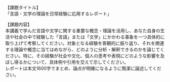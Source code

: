 【課題タイトル】  
「言語・文学の理論を日常経験に応用するレポート」

【課題内容】  
本講義で学んだ言語や文学に関する重要な概念・理論を活用し、あなた自身の生活や社会の中で経験した「言語」または「文学」にかかわる事象を一つ具体的に取り上げて考察してください。対象となる経験を客観的に振り返り、それを関連する理論や概念に当てはめながら、どのように分析・解釈できるのかを論じてください。特に、その経験が社会や文化、個人の思考や表現にどのような影響を及ぼし得るかについて、具体例や引用を交えて示してください。  
レポートは本文1600字でまとめ、論点が明確になるように簡潔に論述してください。